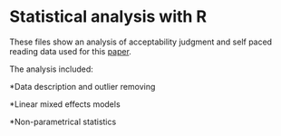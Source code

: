 # Statistical analysis with R

These files show an analysis of acceptability judgment and self paced reading data used for this <a href="https://doi.org/10.3390/languages4030048" target="_blank">paper</a>.


The analysis included:

*Data description and outlier removing

*Linear mixed effects models

*Non-parametrical statistics
